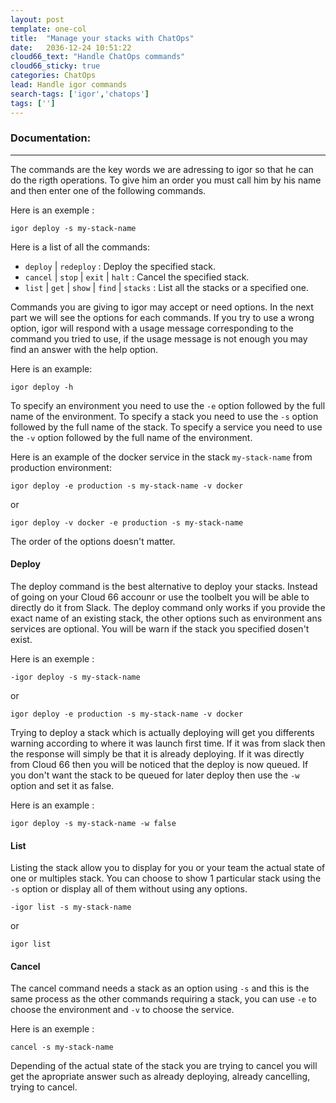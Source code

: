 ```yaml
---
layout: post
template: one-col
title:  "Manage your stacks with ChatOps"
date:   2036-12-24 10:51:22
cloud66_text: "Handle ChatOps commands"
cloud66_sticky: true
categories: ChatOps
lead: Handle igor commands
search-tags: ['igor','chatops']
tags: ['']
---
```


### Documentation:
__________________________________________________________________

The commands are the key words we are adressing to igor so that he can do the rigth operations. To give him an order you must call him by his name and then enter one of the following commands.

Here is an exemple :

`igor deploy -s my-stack-name`

Here is a list of all the commands:

-   `deploy` | `redeploy` : Deploy the specified stack.
-   `cancel` | `stop` | `exit` | `halt` : Cancel the specified stack.
-   `list` | `get` | `show` | `find` | `stacks` : List all the stacks or a specified one.

Commands you are giving to igor may accept or need options. In the next part we will see the options for each commands. If you try to use a wrong option, igor will respond with a usage message corresponding to the command you tried to use, if the usage message is not enough you may find an answer with the help option.

Here is an example:

`igor deploy -h`

To specify an environment you need to use the `-e` option followed by the full name of the environment.
To specify a stack you need to use the `-s` option followed by the full name of the stack.
To specify a service you need to use the `-v` option followed by the full name of the environment.

Here is an example of the docker service in the stack `my-stack-name` from production environment:

`igor deploy -e production -s my-stack-name -v docker`

or

`igor deploy -v docker -e production -s my-stack-name`

The order of the options doesn't matter.

#### Deploy

The deploy command is the best alternative to deploy your stacks. Instead of going on your Cloud 66 accounr or use the toolbelt you will be able to directly do it from Slack. The deploy command only works if you provide the exact name of an existing stack, the other options such as environment ans services are optional. You will be warn if the stack you specified dosen't exist.

Here is an exemple :

`-igor deploy -s my-stack-name`

or

`igor deploy -e production -s my-stack-name -v docker`

Trying to deploy a stack which is actually deploying will get you differents warning according to where it was launch first time. If it was from slack then the response will simply be that it is already deploying. If it was directly from Cloud 66 then you will be noticed that the deploy is now queued. If you don't want the stack to be queued for later deploy then use the `-w` option and set it as false.

Here is an example :

`igor deploy -s my-stack-name -w false`

#### List

Listing the stack allow you to display for you or your team the actual state of one or multiples stack. You can choose to show 1 particular stack using the `-s` option or display all of them without using any options.


`-igor list -s my-stack-name`

or

`igor list`

#### Cancel

The cancel command needs a stack as an option using `-s` and this is the same process as the other commands requiring a stack, you can use `-e` to choose the environment and `-v` to choose the service.

Here is an exemple :

`cancel -s my-stack-name`

Depending of the actual state of the stack you are trying to cancel you will get the apropriate answer such as already deploying, already cancelling, trying to cancel.
